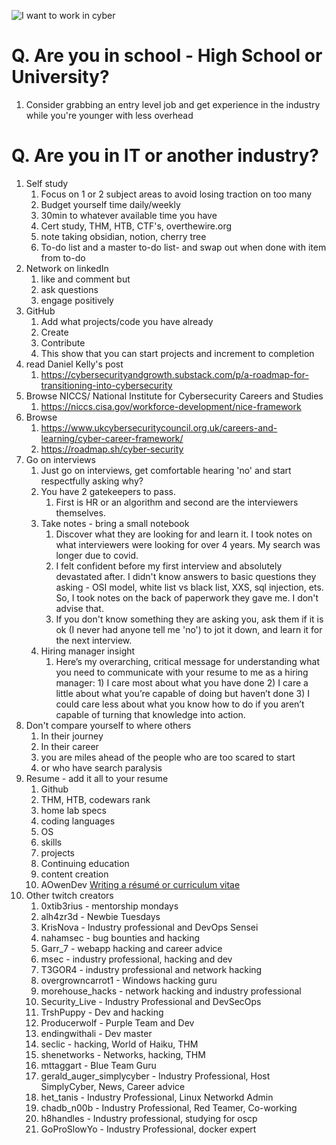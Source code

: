![I want to work in cyber](https://imgur.com/a/UeBUasg "Cyber meme")

# Q. Are you in school - High School or University?
1. Consider grabbing an entry level job and get experience in the industry while you're younger with less overhead  
# Q. Are you in IT or another industry?
1. Self study
	1. Focus on 1 or 2 subject areas to avoid losing traction on too many
	3. Budget yourself time daily/weekly 
	4. 30min to whatever available time you have
	5. Cert study, THM, HTB, CTF's, overthewire.org
	6. note taking obsidian, notion, cherry tree
	7. To-do list and a master to-do list- and swap out when done with item from to-do
2. Network on linkedIn
	1. like and comment but
	2. ask questions
	3. engage positively
3. GitHub
	1. Add what projects/code you have already
	2. Create
	3. Contribute
	4. This show that you can start projects and increment to completion
4. read Daniel Kelly's post 
	1. https://cybersecurityandgrowth.substack.com/p/a-roadmap-for-transitioning-into-cybersecurity 
5. Browse NICCS/ National Institute for Cybersecurity Careers and Studies
	1. https://niccs.cisa.gov/workforce-development/nice-framework
6. Browse 
	1. https://www.ukcybersecuritycouncil.org.uk/careers-and-learning/cyber-career-framework/
	2. https://roadmap.sh/cyber-security
7. Go on interviews
	1. Just go on interviews, get comfortable hearing 'no'  and start respectfully asking why?
	2. You have 2 gatekeepers to pass. 
		1. First is HR or an algorithm and second are the interviewers themselves.
	3. Take notes - bring a small notebook
		1. Discover what they are looking for and learn it. I took notes on what interviewers were looking for over 4 years. My search was longer due to covid. 
		2. I felt confident before my first interview and absolutely devastated after. I didn't know answers to basic questions they asking - OSI model, white list vs black list, XXS, sql injection, ets.  So, I took notes on the back of paperwork they gave me. I don't advise that. 
		3. If you don't know something they are asking you, ask them if it is ok (I never had anyone tell me 'no') to jot it down, and learn it for the next interview.
	4. Hiring manager insight
		1. Here’s my overarching, critical message for understanding what you need to communicate with your resume to me as a hiring manager: 1) I care most about what you have done 2) I care a little about what you’re capable of doing but haven’t done 3) I could care less about what you know how to do if you aren’t capable of turning that knowledge into action.
8. Don't compare yourself to where others 
	1.  In their journey
	2.  In their career
	3.  you are miles ahead of the people who are too scared to start
	4.  or who have search paralysis
9. Resume - add it all to your resume
	1. Github
	2. THM, HTB, codewars rank
	3. home lab specs
	4. coding languages
	5. OS 
	6. skills
	7. projects
	8. Continuing education
	9. content creation
	10. AOwenDev [Writing a résumé or curriculum vitae](https://andrewowen.net/blog/writing-a-resume-or-cv/)
10. Other twitch creators
	1.  0xtib3rius - mentorship mondays
	2.  alh4zr3d - Newbie Tuesdays
	3.  KrisNova - Industry professional and DevOps Sensei
	4.  nahamsec - bug bounties and hacking
	5.  Garr_7 - webapp hacking and career advice
	6.  msec - industry professional, hacking and dev
	7.  T3GOR4 - industry professional and network hacking
	8.  overgrowncarrot1 - Windows hacking guru
	9.  morehouse_hacks - network hacking and industry professional
	10.  Security_Live - Industry Professional and DevSecOps
	11.  TrshPuppy - Dev and hacking
	12.  Producerwolf - Purple Team and Dev
	13.  endingwithali - Dev master
	14.  seclic - hacking, World of Haiku, THM
	15.  shenetworks - Networks, hacking, THM
	16.  mttaggart - Blue Team Guru
	17.  gerald_auger_simplycyber - Industry Professional, Host SimplyCyber, News, Career advice
	18.  het_tanis - Industry Professional, Linux Networkd Admin
	19.  chadb_n00b - Industry Professional, Red Teamer, Co-working
	20. h8handles - Industry professional, studying for oscp
	21. GoProSlowYo - Industry Professional, docker expert








